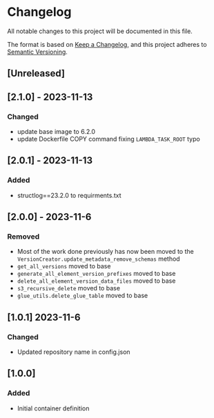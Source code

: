 <!-- markdownlint-disable MD003 -->

# Changelog

All notable changes to this project will be documented in this file.

The format is based on [Keep a Changelog](https://keepachangelog.com/en/1.0.0/),
and this project adheres to [Semantic Versioning](https://semver.org/spec/v2.0.0.html).

## [Unreleased]

## [2.1.0] - 2023-11-13

### Changed

- update base image to 6.2.0
- update Dockerfile COPY command fixing `LAMBDA_TASK_ROOT` typo

## [2.0.1] - 2023-11-13

### Added

- structlog==23.2.0 to requirments.txt

## [2.0.0] - 2023-11-6

### Removed

- Most of the work done previously has now been moved to
    the `VersionCreator.update_metadata_remove_schemas` method
- `get_all_versions` moved to base
- `generate_all_element_version_prefixes` moved to base
- `delete_all_element_version_data_files` moved to base
- `s3_recursive_delete` moved to base
- `glue_utils.delete_glue_table` moved to base

## [1.0.1] 2023-11-6

### Changed

- Updated repository name in config.json

## [1.0.0]

### Added

- Initial container definition
